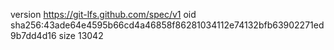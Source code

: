 version https://git-lfs.github.com/spec/v1
oid sha256:43ade64e4595b66cd4a46858f86281034112e74132bfb63902271ed9b7dd4d16
size 13042
